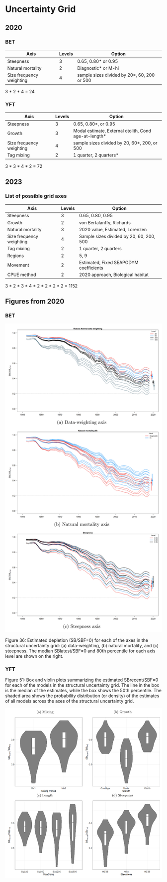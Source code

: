 # Uncertainty Grid

## 2020

### BET

Axis                     | Levels | Option
------------------------ | ------ | -------------------------------------------
Steepness                |      3 | 0.65, 0.80* or 0.95
Natural mortality        |      2 | Diagnostic* or M-hi
Size frequency weighting |      4 | sample sizes divided by 20*, 60, 200 or 500

3 * 2 * 4 = 24

### YFT

Axis                     | Levels | Option
------------------------ | ------ | -----------------------------------------------------
Steepness                |      3 | 0.65, 0.80*, or 0.95
Growth                   |      3 | Modal estimate, External otolith, Cond age-at-length*
Size frequency weighting |      4 | sample sizes divided by 20, 60*, 200, or 500
Tag mixing               |      2 | 1 quarter, 2 quarters*

3 * 3 * 4 * 2 = 72

## 2023

### List of possible grid axes

Axis                     | Levels | Option
------------------------ | ------ | -----------------------------------------------------
Steepness                |      3 | 0.65, 0.80, 0.95
Growth                   |      2 | von Bertalanffy, Richards
Natural mortality        |      3 | 2020 value, Estimated, Lorenzen
Size frequency weighting |      4 | Sample sizes divided by 20, 60, 200, 500
Tag mixing               |      2 | 1 quarter, 2 quarters
Regions                  |      2 | 5, 9
Movement                 |      2 | Estimated, Fixed SEAPODYM coefficients
CPUE method              |      2 | 2020 approach, Biological habitat

3 * 2 * 3 * 4 * 2 * 2 * 2 * 2 = 1152

## Figures from 2020

### BET

<p><img src="bet_2020_figure_36.png" width="700">

Figure 36: Estimated depletion (SB/SBF=0) for each of the axes in the structural
uncertainty grid: (a) data-weighting, (b) natural mortality, and (c) steepness.
The median SBlatest/SBF=0 and 80th percentile for each axis level are shown on
the right.

### YFT

Figure 51: Box and violin plots summarizing the estimated SBrecent/SBF=0 for
each of the models in the structural uncertainty grid. The line in the box is
the median of the estimates, while the box shows the 50th percentile. The shaded
area shows the probability distribution (or density) of the estimates of all
models across the axes of the structural uncertainty grid.

<p><img src="yft_2020_figure_51.png" width="700">
